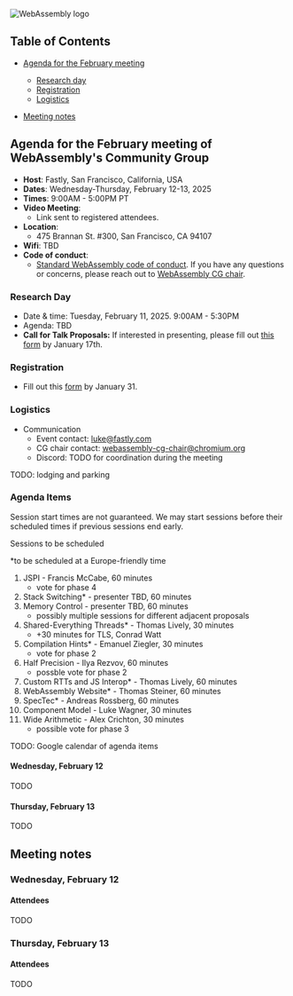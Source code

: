 ![WebAssembly logo](/images/WebAssembly.png)

## Table of Contents

* [Agenda for the February meeting](#agenda-for-the-February-meeting-of-webassemblys-community-group)

   * [Research day](#research-day)
   * [Registration](#registration)
   * [Logistics](#logistics)

* [Meeting notes](#meeting-notes)


## Agenda for the February meeting of WebAssembly's Community Group

- **Host**: Fastly, San Francisco, California, USA
- **Dates**: Wednesday-Thursday, February 12-13, 2025
- **Times**: 9:00AM - 5:00PM PT
- **Video Meeting**:
    - Link sent to registered attendees.
- **Location**:
    - 475 Brannan St. #300, San Francisco, CA 94107
- **Wifi**: TBD
- **Code of conduct**:
    - [Standard WebAssembly code of conduct](https://github.com/WebAssembly/meetings/blob/main/CODE_OF_CONDUCT.md). If you have any questions or concerns, please reach out to [WebAssembly CG chair](mailto:webassembly-cg-chair@chromium.org).

### Research Day

- Date & time: Tuesday, February 11, 2025. 9:00AM - 5:30PM
- Agenda: TBD
- **Call for Talk Proposals:** If interested in presenting, please fill out [this form](https://forms.gle/KMuDVFvAqVSutjYC9) by January 17th.

### Registration

- Fill out this [form](https://docs.google.com/forms/d/e/1FAIpQLSei-6h9luzk71GDHYi6avRftA5SyQOgL31mJIBu1BJ2Vhh0og/viewform) by January 31.

### Logistics

- Communication
    - Event contact: luke@fastly.com
    - CG chair contact: webassembly-cg-chair@chromium.org
    - Discord: TODO for coordination during the meeting

TODO: lodging and parking

### Agenda Items

Session start times are not guaranteed. We may start sessions before their
scheduled times if previous sessions end early.

Sessions to be scheduled

*to be scheduled at a Europe-friendly time

 1. JSPI - Francis McCabe, 60 minutes
     - vote for phase 4 
 1. Stack Switching* - presenter TBD, 60 minutes
 1. Memory Control - presenter TBD, 60 minutes
     - possibly multiple sessions for different adjacent proposals
 1. Shared-Everything Threads* - Thomas Lively, 30 minutes
     - +30 minutes for TLS, Conrad Watt
 1. Compilation Hints* - Emanuel Ziegler, 30 minutes
     - vote for phase 2
 1. Half Precision - Ilya Rezvov, 60 minutes
     - possble vote for phase 2
 1. Custom RTTs and JS Interop* - Thomas Lively, 60 minutes
 1. WebAssembly Website* - Thomas Steiner, 60 minutes
 1. SpecTec* - Andreas Rossberg, 60 minutes
 1. Component Model - Luke Wagner, 30 minutes
 1. Wide Arithmetic - Alex Crichton, 30 minutes
     - possible vote for phase 3

TODO: Google calendar of agenda items

#### Wednesday, February 12

TODO

#### Thursday, February 13

TODO

## Meeting notes

### Wednesday, February 12

#### Attendees

TODO

### Thursday, February 13

#### Attendees

TODO
